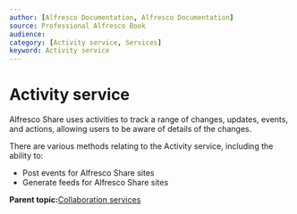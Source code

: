 ```yaml
---
author: [Alfresco Documentation, Alfresco Documentation]
source: Professional Alfresco Book
audience: 
category: [Activity service, Services]
keyword: Activity service
---
```


# Activity service

Alfresco Share uses activities to track a range of changes, updates, events, and actions, allowing users to be aware of details of the changes.

There are various methods relating to the Activity service, including the ability to:

-   Post events for Alfresco Share sites
-   Generate feeds for Alfresco Share sites

**Parent topic:**[Collaboration services](../concepts/serv-collaboration-about.md)

